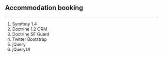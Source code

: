 ## Accommodation booking ##

---


  1. Symfony 1.4
  1. Doctrine 1.2 ORM
  1. Doctrine SF Guard
  1. Twitter Bootstrap
  1. jQuery
  1. jQueryUI
